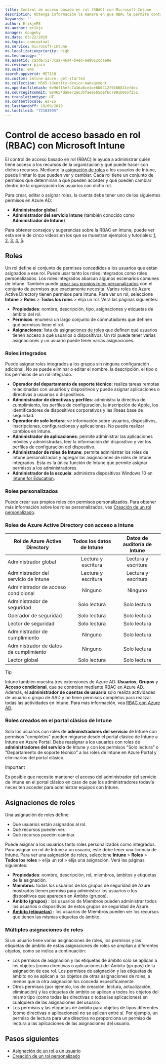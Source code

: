 ```yaml
---
title: Control de acceso basado en rol (RBAC) con Microsoft Intune
description: Obtenga información la manera en que RBAC le permite controlar quién puede realizar acciones y cambios en Microsoft Intune.
keywords: ''
author: ErikjeMS
ms.author: erikje
manager: dougeby
ms.date: 03/22/2019
ms.topic: conceptual
ms.service: microsoft-intune
ms.localizationpriority: high
ms.technology: ''
ms.assetid: ca3de752-3caa-46a4-b4ed-ee9012ccae8e
ms.reviewer: pjain
ms.suite: ems
search.appverid: MET150
ms.custom: intune-azure; get-started
ms.collection: M365-identity-device-management
ms.openlocfilehash: 6e9df15efc7a16a0ce1ee6b0412f9160831efdec
ms.sourcegitcommit: 884654da8e72a63bfaea6b5def6c7891b065f251
ms.translationtype: HT
ms.contentlocale: es-ES
ms.lasthandoff: 10/09/2019
ms.locfileid: "72163505"
---
```

# <a name="role-based-access-control-rbac-with-microsoft-intune"></a>Control de acceso basado en rol (RBAC) con Microsoft Intune

El control de acceso basado en rol (RBAC) le ayuda a administrar quién tiene acceso a los recursos de la organización y qué puede hacer con dichos recursos.  Mediante la [asignación de roles](assign-role.md) a los usuarios de Intune, puede limitar lo que pueden ver y cambiar. Cada rol tiene un conjunto de permisos que determinan a qué pueden acceder y qué pueden cambiar dentro de la organización los usuarios con dicho rol.

Para crear, editar o asignar roles, la cuenta debe tener uno de los siguientes permisos en Azure AD:
- **Administrador global**
- **Administrador del servicio Intune** (también conocido como **Administrador de Intune**)

Para obtener consejos y sugerencias sobre la RBAC en Intune, puede ver esta serie de cinco vídeos en los que se muestran ejemplos y tutoriales: [1](https://www.youtube.com/watch?v=5deXLMLcnKY), [2](https://www.youtube.com/watch?v=38dnMBLuxbQ), [3](https://www.youtube.com/watch?v=6vqg9cAkMbY), [4](https://www.youtube.com/watch?v=5yOLajFFMHE), [5](https://www.youtube.com/watch?v=P5DDvsSF4Wk).

## <a name="roles"></a>Roles
Un rol define el conjunto de permisos concedidos a los usuarios que están asignados a ese rol.
Puede usar tanto los roles integrados como roles personalizados. Los roles integrados abarcan algunos escenarios comunes de Intune. También puede [crear sus propios roles personalizados](create-custom-role.md) con el conjunto de permisos que exactamente necesita. Varios roles de Azure Active Directory tienen permisos para Intune.
Para ver un rol, seleccione **Intune** > **Roles** > **Todos los roles** > elija un rol. Verá las páginas siguientes:

- **Propiedades**: nombre, descripción, tipo, asignaciones y etiquetas de ámbito del rol. 
- **Permisos**: enumera un largo conjunto de conmutadores que definen qué permisos tiene el rol.
- **Asignaciones**: lista de [asignaciones de roles]( assign-role.md) que definen qué usuarios tienen acceso a qué usuarios o dispositivos. Un rol puede tener varias asignaciones y un usuario puede tener varias asignaciones.

### <a name="built-in-roles"></a>Roles integrados
Puede asignar roles integrados a los grupos sin ninguna configuración adicional. No se puede eliminar o editar el nombre, la descripción, el tipo o los permisos de un rol integrado.

- **Operador del departamento de soporte técnico**: realiza tareas remotas relacionadas con usuarios y dispositivos y puede asignar aplicaciones o directivas a usuarios o dispositivos.
- **Administrador de directivas y perfiles**: administra la directiva de cumplimiento, los perfiles de configuración, la inscripción de Apple, los identificadores de dispositivos corporativos y las líneas base de seguridad.
- **Operador de solo lectura**: ve información sobre usuarios, dispositivos, inscripciones, configuraciones y aplicaciones. No puede realizar cambios en Intune.
- **Administrador de aplicaciones**: permite administrar las aplicaciones móviles y administradas, leer la información del dispositivo y ver los perfiles de configuración del dispositivo.
- **Administrador de roles de Intune**: permite administrar los roles de Intune personalizados y agregar las asignaciones de roles de Intune integrados. Esta es la única función de Intune que permite asignar permisos a los administradores.
- **Administrador de la escuela**: administra dispositivos Windows 10 en [Intune for Education](../introduction-intune-education.md).

### <a name="custom-roles"></a>Roles personalizados
Puede crear sus propios roles con permisos personalizados. Para obtener más información sobre los roles personalizados, vea [Creación de un rol personalizado](create-custom-role.md).

### <a name="azure-active-directory-roles-with-intune-access"></a>Roles de Azure Active Directory con acceso a Intune
| Rol de Azure Active Directory | Todos los datos de Intune | Datos de auditoría de Intune |
| --- | :---: | :---: |
| Administrador global | Lectura y escritura | Lectura y escritura |
| Administrador del servicio de Intune | Lectura y escritura | Lectura y escritura |
| Administrador de acceso condicional | Ninguno | Ninguno |
| Administrador de seguridad | Solo lectura | Solo lectura |
| Operador de seguridad | Solo lectura | Solo lectura |
| Lector de seguridad | Solo lectura | Solo lectura |
| Administrador de cumplimiento | Ninguno | Solo lectura |
| Administrador de datos de cumplimiento | Ninguno | Solo lectura |
| Lector global | Solo lectura | Solo lectura |

> [!TIP]
> Intune también muestra tres extensiones de Azure AD: **Usuarios**, **Grupos** y **Acceso condicional**, que se controlan mediante RBAC en Azure AD. Además, el **administrador de cuentas de usuario** solo realiza actividades de usuario o grupo de AAD y no tiene permisos completos para realizar todas las actividades en Intune. Para más información, vea [RBAC con Azure AD](https://docs.microsoft.com/azure/active-directory/active-directory-assign-admin-roles).
### <a name="roles-created-in-the-intune-classic-portal"></a>Roles creados en el portal clásico de Intune
Solo los usuarios con roles de **administradores del servicio** de Intune con permisos "completos" pueden migrarse desde el portal clásico de Intune a Intune en Azure Portal. Debe reasignar a los usuarios con roles de **administradores del servicio** de Intune y con los permisos "Solo lectura" o "Departamento de soporte técnico" a los roles de Intune en Azure Portal y eliminarlos del portal clásico.
> [!IMPORTANT]
> Es posible que necesite mantener el acceso del administrador del servicio de Intune en el portal clásico en caso de que los administradores todavía necesiten acceder para administrar equipos con Intune.

## <a name="role-assignments"></a>Asignaciones de roles
Una asignación de roles define:

- Qué usuarios están asignados al rol.
- Qué recursos pueden ver.
- Qué recursos pueden cambiar.

Puede asignar a los usuarios tanto roles personalizados como integrados. Para asignar un rol de Intune a un usuario, este debe tener una licencia de Intune.
Para ver una asignación de roles, seleccione **Intune** > **Roles** > **Todos los roles** > elija un rol > elija una asignación. Verá las páginas siguientes:

- **Propiedades**: nombre, descripción, rol, miembros, ámbitos y etiquetas de la asignación.
- **Miembros**: todos los usuarios de los grupos de seguridad de Azure mostrados tienen permiso para administrar los usuarios o los dispositivos que aparecen en Ámbito (grupos).
- **Ámbito (grupos)** : los usuarios de Miembros pueden administrar todos los usuarios o dispositivos de estos grupos de seguridad de Azure.
- **[Ámbito (etiquetas)](scope-tags.md)** : los usuarios de Miembros pueden ver los recursos que tienen las mismas etiquetas de ámbito.

### <a name="multiple-role-assignments"></a>Múltiples asignaciones de roles
Si un usuario tiene varias asignaciones de roles, los permisos y las etiquetas de ámbito de estas asignaciones de roles se amplían a diferentes objetos, como se indica a continuación:

- Los permisos de asignación y las etiquetas de ámbito solo se aplican a los objetos (como directivas o aplicaciones) del Ámbito (grupos) de la asignación de ese rol. Los permisos de asignación y las etiquetas de ámbito no se aplican a los objetos de otras asignaciones de roles, a menos que la otra asignación los conceda específicamente.
- Otros permisos (por ejemplo, los de creación, lectura, actualización, eliminación) y las etiquetas de ámbito se aplican a todos los objetos del mismo tipo (como todas las directivas o todas las aplicaciones) en cualquiera de las asignaciones del usuario.
- Los permisos y las etiquetas de ámbito para objetos de tipos diferentes (como directivas o aplicaciones) no se aplican entre sí. Por ejemplo, un permiso de lectura para una directiva no proporciona un permiso de lectura a las aplicaciones de las asignaciones del usuario.

## <a name="next-steps"></a>Pasos siguientes
- [Asignación de un rol a un usuario](assign-role.md)
- [Creación de un rol personalizado](create-custom-role.md)
